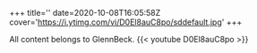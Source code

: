 +++
title=''
date=2020-10-08T16:05:58Z
cover='https://i.ytimg.com/vi/D0El8auC8po/sddefault.jpg'
+++

All content belongs to GlennBeck.
{{< youtube D0El8auC8po >}}
